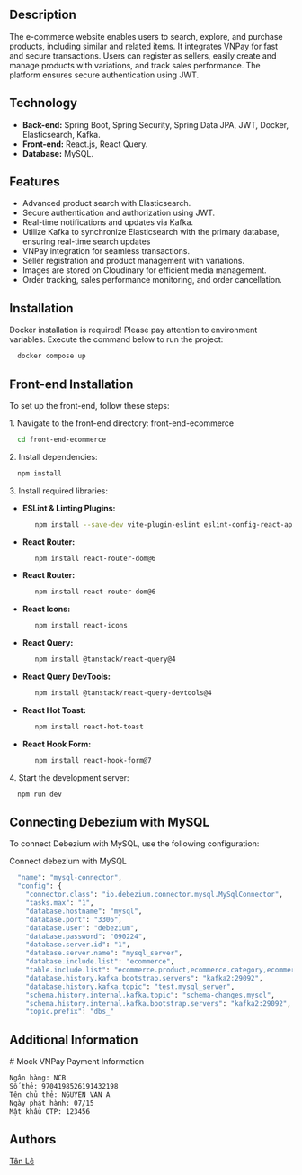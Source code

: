 
<h2>Description</h2>
<p>The e-commerce website enables users to search, explore, and
purchase products, including similar and related items. It integrates VNPay
for fast and secure transactions. Users can register as sellers, easily create and
manage products with variations, and track sales performance. The platform
ensures secure authentication using JWT.</p>

<h2>Technology</h2>
<ul>
    <li><strong>Back-end:</strong> Spring Boot, Spring Security, Spring Data JPA, JWT, Docker, Elasticsearch, Kafka.</li>
    <li><strong>Front-end:</strong> React.js, React Query.</li>
    <li><strong>Database:</strong> MySQL.</li>
</ul>
<h2>Features</h2>
<ul>
    <li>Advanced product search with Elasticsearch.</li>
    <li>Secure authentication and authorization using JWT.</li>
    <li>Real-time notifications and updates via Kafka.</li>
    <li>Utilize Kafka to synchronize Elasticsearch with the primary database, ensuring real-time search updates</li>
    <li>VNPay integration for seamless transactions.</li>
    <li>Seller registration and product management with variations.</li>
    <li>Images are stored on Cloudinary for efficient media management.</li>  
    <li>Order tracking, sales performance monitoring, and order cancellation.</li>
</ul>
<h2>Installation</h2>
<p>Docker installation is required! Please pay attention to environment variables. Execute the command below to run the project: </p>

```bash
  docker compose up
```

<h2>Front-end Installation</h2>
<p>To set up the front-end, follow these steps: </p>
<p>1. Navigate to the front-end directory: front-end-ecommerce</p>

```bash
  cd front-end-ecommerce
```
<p>2. Install dependencies:</p>

```bash
  npm install
```

<p>3. Install required libraries:</p>
<ul>
  <li>
      <strong>ESLint & Linting Plugins:</strong>
    
 ```bash
    npm install --save-dev vite-plugin-eslint eslint-config-react-app eslint
```
     
  </li>

  <li>
      <strong>React Router:</strong>

      
 ```bash
    npm install react-router-dom@6
```
     
  </li>

  <li>
      <strong>React Router:</strong>

      
 ```bash
    npm install react-router-dom@6
```
     
  </li>

  <li>
      <strong>React Icons:</strong>

      
 ```bash
    npm install react-icons
```
     
  </li>

  <li>
      <strong>React Query:</strong>

      
 ```bash
    npm install @tanstack/react-query@4
```
     
  </li>

  <li>
      <strong>React Query DevTools:</strong>

      
 ```bash
    npm install @tanstack/react-query-devtools@4
```
     
  </li>

  <li>
      <strong>React Hot Toast:</strong>

      
 ```bash
    npm install react-hot-toast
```
     
  </li>

  <li>
      <strong>React Hook Form:</strong>

      
 ```bash
    npm install react-hook-form@7
```
     
  </li>
</ul>
<p>4. Start the development server:</p>

```bash
  npm run dev
```

<h2>Connecting Debezium with MySQL</h2>

<p>To connect Debezium with MySQL, use the following configuration:</p>

Connect debezium with MySQL
```bash
  "name": "mysql-connector",
  "config": {
    "connector.class": "io.debezium.connector.mysql.MySqlConnector",
    "tasks.max": "1",
    "database.hostname": "mysql",
    "database.port": "3306",
    "database.user": "debezium",
    "database.password": "090224",
    "database.server.id": "1",
    "database.server.name": "mysql_server",
    "database.include.list": "ecommerce",
    "table.include.list": "ecommerce.product,ecommerce.category,ecommerce.options, ecommerce.option_value,ecommerce.sku,ecommerce.sku_attribute",
    "database.history.kafka.bootstrap.servers": "kafka2:29092",
    "database.history.kafka.topic": "test.mysql_server",
    "schema.history.internal.kafka.topic": "schema-changes.mysql",
    "schema.history.internal.kafka.bootstrap.servers": "kafka2:29092",
    "topic.prefix": "dbs_"
```

<h2>Additional Information</h2>
# Mock VNPay Payment Information

```bash
Ngân hàng: NCB  
Số thẻ: 9704198526191432198  
Tên chủ thẻ: NGUYEN VAN A  
Ngày phát hành: 07/15  
Mật khẩu OTP: 123456
```
<h2>Authors</h2>
<a href ="https://github.com/tanle9t2">Tân Lê</a>



